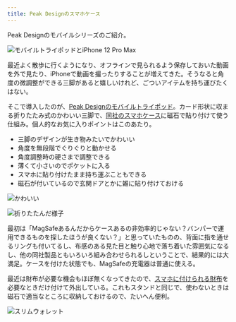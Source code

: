 ```yaml
---
title: Peak Designのスマホケース
---
```

Peak Designのモバイルシリーズのご紹介。

![](https://lh5.googleusercontent.com/tu3PUAwXqszxXIRFz9txPFBmxIRzO0Hqq6lfHzyJG1hKKlHjhlw7yvSiIen_NXhYaoEPi-eqRDenLZlK9KyOqtEcLx7GbifE6rWoqsH9ktH_N4v7Jn9Rp32SkcfTE2nCuHqhlc27VAqLRkCiu620cg "モバイルトライポッドとiPhone 12 Pro Max")

最近よく散歩に行くようになり、オフラインで見られるよう保存しておいた動画を外で見たり、iPhoneで動画を撮ったりすることが増えてきた。そうなると角度の微調整ができる三脚があると嬉しいけれど、ごついアイテムを持ち運びたくはない。

そこで導入したのが、[Peak Designのモバイルトライポッド](https://www.amazon.co.jp/dp/B09FRZPLL3)。カード形状に収まる折りたたみ式のかわいい三脚で、[同社のスマホケース](https://www.amazon.co.jp/dp/B09FP3HP7Z?)に磁石で貼り付けて使う仕組み。個人的なお気に入りポイントはこのあたり。

*   三脚のデザインが生き物みたいでかわいい
*   角度を無段階でぐりぐりと動かせる
*   角度調整時の硬さまで調整できる
*   薄くて小さいのでポケットに入る
*   スマホに貼り付けたまま持ち運ぶこともできる
*   磁石が付いているので玄関ドアとかに雑に貼り付けておける

![](https://lh3.googleusercontent.com/UvAV6WSPnQH9zN4alpMmWGmgFt7anfjo4HDR7y3kLu-EQ_WtThbKGSJBYIVXVHxQ4uAcQEZuBFfPDqiz-ttjaL9_5QbKZLZoa7wk-p1W2y5_7jmXehtXmDdutqybMU3F6Uzi8IrdjwDcnxCNgMyNtQ "かわいい")

![](https://lh4.googleusercontent.com/XOjS9ed4oiIpW_Fee8wFnHjSv8s8f-VOgnkhlEZM-zFkC3gCeUevyMXp1z1yak5Ikz9fusgbBqR4RT_6bWM0_wWzH7XOZzxHzE64NCDUfSr8hrIh6gUKUvC8yYBXjArv6PbDuHVAUjRkUuuxx9DVcA "折りたたんだ様子")

最初は「MagSafeあるんだからケースあるの非効率的じゃない？バンパーで運用できるものを探したほうが良くない？」と思っていたものの、背面に指を通せるリングも付いてるし、布感のある見た目と触り心地で落ち着いた雰囲気になるし、他の同社製品ともいろいろ組み合わせられるしということで、結果的には大満足。ケースを付けた状態でも、MagSafeの充電器は普通に使える。

最近は財布が必要な機会もほぼ無くなってきたので、[スマホに付けられる財布](https://www.amazon.co.jp/dp/B09FSGW671)を必要なときだけ付けて外出している。これもスタンドと同じで、使わないときは磁石で適当なところに収納しておけるので、たいへん便利。

![](https://lh4.googleusercontent.com/MPmB0-wKJVc3mv0syBPu9GAvfI4BhpeykOE2Su5QNnTq3BIbHh11XEd9NCTmnFtdw0akzrjIpEW7p2pVpIec7QlR54AlONxcHRZS0DhCRYYlvH1WqxeQTVfu3LAJxybfv8-9DQ8wt8hxov5YsXOGgw "スリムウォレット")
